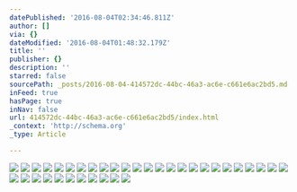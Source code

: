 ```yaml
---
datePublished: '2016-08-04T02:34:46.811Z'
author: []
via: {}
dateModified: '2016-08-04T01:48:32.179Z'
title: ''
publisher: {}
description: ''
starred: false
sourcePath: _posts/2016-08-04-414572dc-44bc-46a3-ac6e-c661e6ac2bd5.md
inFeed: true
hasPage: true
inNav: false
url: 414572dc-44bc-46a3-ac6e-c661e6ac2bd5/index.html
_context: 'http://schema.org'
_type: Article

---
```

![](https://the-grid-user-content.s3-us-west-2.amazonaws.com/051b3459-c04d-46c4-a848-52f4f0ffe450.jpg)
![](https://the-grid-user-content.s3-us-west-2.amazonaws.com/9865e22e-9064-4cb9-88bc-d8eccac6daed.jpg)
![](https://the-grid-user-content.s3-us-west-2.amazonaws.com/35406f93-2f61-4e0a-950c-8bee1fc87142.jpg)
![](https://the-grid-user-content.s3-us-west-2.amazonaws.com/7f5007e6-fdc4-4300-95f0-8cc4da5bf95a.jpg)
![](https://the-grid-user-content.s3-us-west-2.amazonaws.com/6ff438be-5714-4546-9bb6-c23b9dfcc794.jpg)
![](https://the-grid-user-content.s3-us-west-2.amazonaws.com/1fcc48d2-7fb7-4fe8-bff4-6bb6efc568ce.jpg)
![](https://the-grid-user-content.s3-us-west-2.amazonaws.com/5650d61d-53fa-4097-bc78-74be4accc22e.jpg)
![](https://the-grid-user-content.s3-us-west-2.amazonaws.com/d892c32e-8502-44ec-b3bc-a2201e51cc65.jpg)
![](https://the-grid-user-content.s3-us-west-2.amazonaws.com/18c2bd83-9238-4444-8863-7c7ca1770f55.jpg)
![](https://the-grid-user-content.s3-us-west-2.amazonaws.com/574ecd77-6a0c-4e31-ab5a-de0865e4ab8c.jpg)
![](https://the-grid-user-content.s3-us-west-2.amazonaws.com/1fd50caf-1a0c-4a01-9c13-350f89bb6cf4.jpg)
![](https://the-grid-user-content.s3-us-west-2.amazonaws.com/91656ea7-4960-415d-95d0-8daa3b5e7d29.jpg)
![](https://the-grid-user-content.s3-us-west-2.amazonaws.com/680e6c5a-49b7-4ef3-9598-483e7a5a601e.jpg)
![](https://the-grid-user-content.s3-us-west-2.amazonaws.com/bcc28b49-e4a4-43fb-a1d1-752cbb564514.jpg)
![](https://the-grid-user-content.s3-us-west-2.amazonaws.com/1a3beef8-afc3-4186-80e0-95b639503cc1.jpg)
![](https://the-grid-user-content.s3-us-west-2.amazonaws.com/f0e8ef11-13b2-414b-a5f0-4b1236456063.jpg)
![](https://the-grid-user-content.s3-us-west-2.amazonaws.com/4d85d0a3-b1fb-4c4e-a36b-8575a876f0ca.jpg)
![](https://the-grid-user-content.s3-us-west-2.amazonaws.com/6d64feff-22ff-49ec-ac61-10b813b3f394.jpg)
![](https://the-grid-user-content.s3-us-west-2.amazonaws.com/8b568ab5-1cda-4258-86e3-649dac55e134.jpg)
![](https://the-grid-user-content.s3-us-west-2.amazonaws.com/1c8cf1d2-5ffd-4fde-ba03-73506cb8654c.jpg)
![](https://the-grid-user-content.s3-us-west-2.amazonaws.com/cab81a91-1236-4143-a8d1-9e03e964be95.jpg)
![](https://the-grid-user-content.s3-us-west-2.amazonaws.com/914dc07f-63a0-4d71-bc7c-eb020a397981.jpg)
![](https://the-grid-user-content.s3-us-west-2.amazonaws.com/65629d90-8b4f-4508-a5ee-b62b7f3b07bd.jpg)
![](https://the-grid-user-content.s3-us-west-2.amazonaws.com/084a8fe3-d3eb-4b06-a126-626a5d155b56.jpg)
![](https://the-grid-user-content.s3-us-west-2.amazonaws.com/092ff8bc-5e64-477a-a2b6-6b32d390195b.jpg)
![](https://the-grid-user-content.s3-us-west-2.amazonaws.com/63a284fe-3cf4-4bfc-b596-426cbfea98ab.jpg)
![](https://the-grid-user-content.s3-us-west-2.amazonaws.com/9281b294-204c-4cf1-a590-259fb6b69701.jpg)
![](https://the-grid-user-content.s3-us-west-2.amazonaws.com/605c8464-ad40-4fd3-97ea-3235feee8db9.jpg)
![](https://the-grid-user-content.s3-us-west-2.amazonaws.com/786b360d-6f7a-40f3-903c-a54f0c907f54.jpg)
![](https://the-grid-user-content.s3-us-west-2.amazonaws.com/27f462b8-9d92-46e6-a09b-0da310404b4f.jpg)
![](https://the-grid-user-content.s3-us-west-2.amazonaws.com/049006f8-3086-4948-bf45-7a5a73d1db6e.jpg)
![](https://the-grid-user-content.s3-us-west-2.amazonaws.com/97a69262-410b-46c3-855d-8b29f486fef3.jpg)
![](https://the-grid-user-content.s3-us-west-2.amazonaws.com/89f4a4e4-09c3-4e04-9b8a-68c1a0b87af6.jpg)
![](https://the-grid-user-content.s3-us-west-2.amazonaws.com/39ef6211-a75f-49fc-a5eb-fdf36f4d7c95.jpg)
![](https://the-grid-user-content.s3-us-west-2.amazonaws.com/b1eec4c4-9bee-4797-a007-78032c141f0b.jpg)
![](https://the-grid-user-content.s3-us-west-2.amazonaws.com/b9b5e2af-bcb2-40fb-a6a0-033a80611922.jpg)